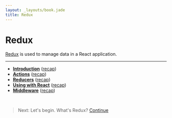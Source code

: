 ```yaml
---
layout: _layouts/book.jade
title: Redux
---
```


Redux
=====

[Redux](http://redux.js.org/) is used to manage data in a React application.

---

* __[Introduction](introduction.html)__ ([recap](introduction.html#recap))
* __[Actions](actions.html)__ ([recap](actions.html#recap))
* __[Reducers](reducers.html)__ ([recap](reducers.html#recap))
* __[Using with React](react.html)__ ([recap](react.html#recap))
* __[Middleware](middleware.html)__ ([recap](middleware.html#recap))

<br>

> Next: Let's begin. What's Redux? [Continue](introduction.html)
